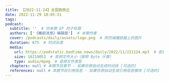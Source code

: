 ```yaml
---
title: 【2022-11-24】全国救房企
date: 2022-11-29 18:05:51
tags:
podcast:
  subtitle: ''  # 你本期 EP 的子标题
  authors: ['《睡前消息》编辑部']  # 本期作者
  cover: /podcasts/daily/assets/logo.png  # 网页端播放器上的图片
  duration: 675  # 时间长度
  media:
    url: https://podstatic.bedtime.news/daily/2022/11/221124.mp3  # 音频文件
    size: 16219053  # 音频文件大小（按照 Byte 计算）
    type: audio/mpeg  # 音频文件类型
  chapters: null # 本期节目章节 - 如果你想自动生成时间线 [可选的]
  references: null # 本期节目引用信息 - 如果你想自动生成引用信息模块 [可选的]
---
```

